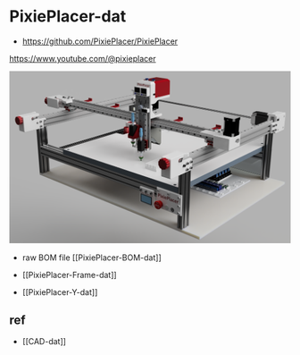 
# PixiePlacer-dat

- https://github.com/PixiePlacer/PixiePlacer

https://www.youtube.com/@pixieplacer



![](2025-02-13-17-46-21.png)

- raw BOM file [[PixiePlacer-BOM-dat]]

- [[PixiePlacer-Frame-dat]]

- [[PixiePlacer-Y-dat]]


## ref 

- [[CAD-dat]]